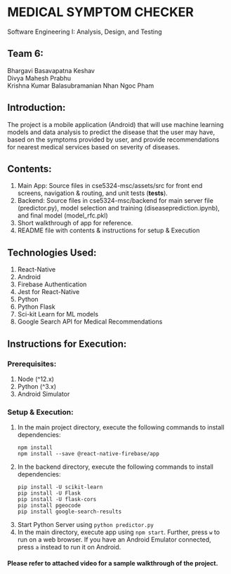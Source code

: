 # MEDICAL SYMPTOM CHECKER

Software Engineering I: Analysis, Design, and Testing

## Team 6:
Bhargavi Basavapatna Keshav  
Divya Mahesh Prabhu  
Krishna Kumar Balasubramanian 
Nhan Ngoc Pham   

## Introduction:
The project is a mobile application (Android) that will use machine learning models and data analysis to predict the disease that the user may have, based on the symptoms provided by user, and provide recommendations for nearest medical services based on severity of diseases.

## Contents:
1. Main App: Source files in cse5324-msc/assets/src for front end screens, navigation & routing, and unit tests (__tests__).
2. Backend: Source files in cse5324-msc/backend for main server file (predictor.py), model selection and training (diseaseprediction.ipynb), and final model (model_rfc.pkl)
3. Short walkthrough of app for reference.
4. README file with contents & instructions for setup & Execution

## Technologies Used:
1. React-Native
2. Android
3. Firebase Authentication
4. Jest for React-Native
5. Python
6. Python Flask
7. Sci-kit Learn for ML models
8. Google Search API for Medical Recommendations

## Instructions for Execution:

### Prerequisites:
1. Node (^12.x)
2. Python (^3.x)
3. Android Simulator

### Setup & Execution:
1. In the main project directory, execute the following commands to install dependencies:
    ```
    npm install
    npm install --save @react-native-firebase/app
    ```
2. In the backend directory, execute the following commands to install dependencies:
    ```
    pip install -U scikit-learn
    pip install -U Flask
    pip install -U flask-cors
    pip install pgeocode
    pip install google-search-results
    ```
3. Start Python Server using `python predictor.py`
4. In the main directory, execute app using `npm start`. Further, press `w` to run on a web browser. If you have an Android Emulator connected, press `a` instead to run it on Android.

#### Please refer to attached video for a sample walkthrough of the project.

